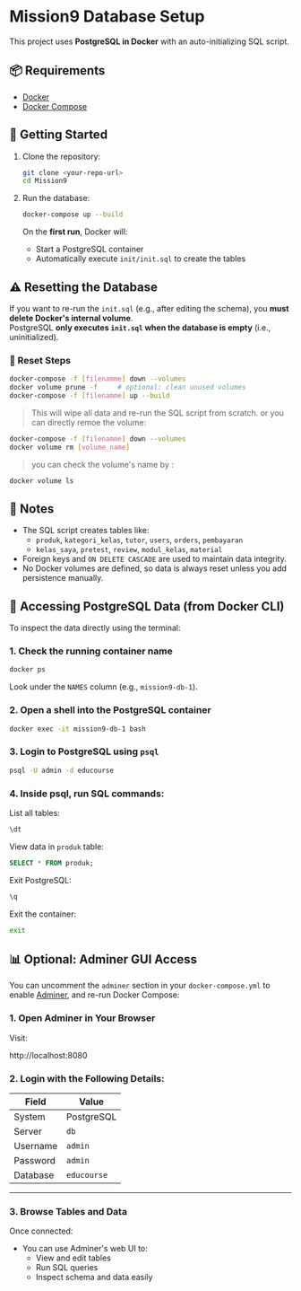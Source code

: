 # Mission9 Database Setup

This project uses **PostgreSQL in Docker** with an auto-initializing SQL script.

## 📦 Requirements

- [Docker](https://www.docker.com/)
- [Docker Compose](https://docs.docker.com/compose/)

## 🚀 Getting Started

1. Clone the repository:

   ```bash
   git clone <your-repo-url>
   cd Mission9
   ```

2. Run the database:

   ```bash
   docker-compose up --build
   ```

   On the **first run**, Docker will:

   - Start a PostgreSQL container
   - Automatically execute `init/init.sql` to create the tables

## ⚠️ Resetting the Database

If you want to re-run the `init.sql` (e.g., after editing the schema), you **must delete Docker's internal volume**.  
PostgreSQL **only executes `init.sql` when the database is empty** (i.e., uninitialized).

### 🧹 Reset Steps

```bash
docker-compose -f [filenamme] down --volumes
docker volume prune -f     # optional: clean unused volumes
docker-compose -f [filenamme] up --build
```

> This will wipe all data and re-run the SQL script from scratch. or you can directly remoe the volume:

```bash
docker-compose -f [filenamme] down --volumes
docker volume rm [volume_name]
```

> you can check the volume's name by :

```bash
docker volume ls
```

## 📝 Notes

- The SQL script creates tables like:
  - `produk`, `kategori_kelas`, `tutor`, `users`, `orders`, `pembayaran`
  - `kelas_saya`, `pretest`, `review`, `modul_kelas`, `material`
- Foreign keys and `ON DELETE CASCADE` are used to maintain data integrity.
- No Docker volumes are defined, so data is always reset unless you add persistence manually.

## 🐚 Accessing PostgreSQL Data (from Docker CLI)

To inspect the data directly using the terminal:

### 1. Check the running container name

```bash
docker ps
```

Look under the `NAMES` column (e.g., `mission9-db-1`).

### 2. Open a shell into the PostgreSQL container

```bash
docker exec -it mission9-db-1 bash
```

### 3. Login to PostgreSQL using `psql`

```bash
psql -U admin -d educourse
```

### 4. Inside psql, run SQL commands:

List all tables:

```sql
\dt
```

View data in `produk` table:

```sql
SELECT * FROM produk;
```

Exit PostgreSQL:

```sql
\q
```

Exit the container:

```bash
exit
```

## 📊 Optional: Adminer GUI Access

You can uncomment the `adminer` section in your `docker-compose.yml` to enable [Adminer](https://www.adminer.org/), and re-run Docker Compose:

### 1. Open Adminer in Your Browser

Visit:

http://localhost:8080

### 2. Login with the Following Details:

| Field     | Value      |
|-----------|------------|
| System    | PostgreSQL |
| Server    | `db`       |
| Username  | `admin`    |
| Password  | `admin`    |
| Database  | `educourse`|

---

### 3. Browse Tables and Data

Once connected:

- You can use Adminer's web UI to:
  - View and edit tables
  - Run SQL queries
  - Inspect schema and data easily
